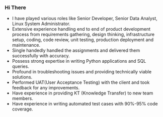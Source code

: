 ### Hi There

- I have played various roles like Senior Developer, Senior Data Analyst, Linux System Administrator.
- Extensive experience handling end to end of product development process from requirements gathering, design thinking, infrastructure setup, coding, code review, unit testing, production deployment and maintenance. 
- Single handedly handled the assignments and delivered them successfully with accuracy.
- Possess strong expertise in writing Python applications and SQL queries.
- Profound in troubleshooting issues and providing technically viable solutions.
- Performed UAT(User Acceptance Testing) with the client and took feedback for any improvements.
- Have experience in providing KT (Knowledge Transfer) to new team members.
- Have experience in writing automated test cases with 90%-95% code coverage.

